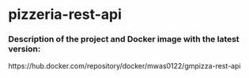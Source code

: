 # pizzeria-rest-api

<h3>Description of the project and Docker image with the latest version:</h3>
https://hub.docker.com/repository/docker/mwas0122/gmpizza-rest-api
